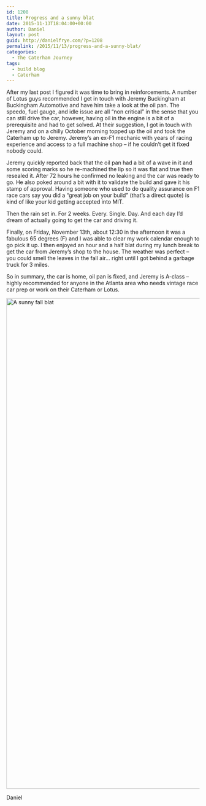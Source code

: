 ```yaml
---
id: 1208
title: Progress and a sunny blat
date: 2015-11-13T18:04:00+00:00
author: Daniel
layout: post
guid: http://danielfrye.com/?p=1208
permalink: /2015/11/13/progress-and-a-sunny-blat/
categories:
  - The Caterham Journey
tags:
  - build blog
  - Caterham
---
```

After my last post I figured it was time to bring in reinforcements. A number of Lotus guys recommended I get in touch with Jeremy Buckingham at Buckingham Automotive and have him take a look at the oil pan. The speedo, fuel gauge, and idle issue are all &#8220;non critical&#8221; in the sense that you can still drive the car, however, having oil in the engine is a bit of a prerequisite and had to get solved. At their suggestion, I got in touch with Jeremy and on a chilly October morning topped up the oil and took the Caterham up to Jeremy. Jeremy&#8217;s an ex-F1 mechanic with years of racing experience and access to a full machine shop &#8211; if he couldn&#8217;t get it fixed nobody could.

Jeremy quickly reported back that the oil pan had a bit of a wave in it and some scoring marks so he re-machined the lip so it was flat and true then resealed it. After 72 hours he confirmed no leaking and the car was ready to go. He also poked around a bit with it to validate the build and gave it his stamp of approval. Having someone who used to do quality assurance on F1 race cars say you did a &#8220;great job on your build&#8221; (that&#8217;s a direct quote) is kind of like your kid getting accepted into MIT.

Then the rain set in. For 2 weeks. Every. Single. Day. And each day I&#8217;d dream of actually going to get the car and driving it.

Finally, on Friday, November 13th, about 12:30 in the afternoon it was a fabulous 65 degrees (F) and I was able to clear my work calendar enough to go pick it up. I then enjoyed an hour and a half blat during my lunch break to get the car from Jeremy&#8217;s shop to the house. The weather was perfect &#8211; you could smell the leaves in the fall air&#8230; right until I got behind a garbage truck for 3 miles.

So in summary, the car is home, oil pan is fixed, and Jeremy is A-class &#8211; highly recommended for anyone in the Atlanta area who needs vintage race car prep or work on their Caterham or Lotus.

[<img loading="lazy" class="aligncenter size-full wp-image-1209" src="http://danielfrye.com/wp-content/uploads/2015/11/2015-11-13-13.31.51.jpg" alt="A sunny fall blat" width="960" height="1280" srcset="http://danielfrye.com/wp-content/uploads/2015/11/2015-11-13-13.31.51.jpg 960w, http://danielfrye.com/wp-content/uploads/2015/11/2015-11-13-13.31.51-225x300.jpg 225w, http://danielfrye.com/wp-content/uploads/2015/11/2015-11-13-13.31.51-768x1024.jpg 768w" sizes="(max-width: 960px) 100vw, 960px" />](http://danielfrye.com/wp-content/uploads/2015/11/2015-11-13-13.31.51.jpg)

Daniel
